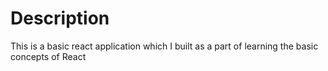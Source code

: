 # Description
This is a basic react application which I built as a part of learning the basic concepts of React
